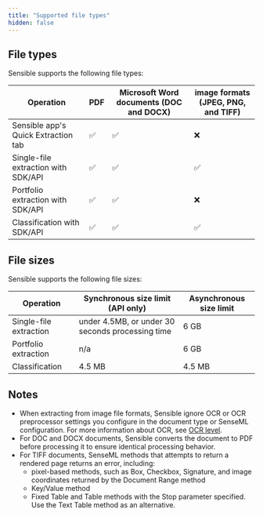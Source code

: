 ```yaml
---
title: "Supported file types"
hidden: false
---
```


## File types

Sensible supports the following file types:

| Operation                           | PDF  | Microsoft Word documents (DOC and DOCX) | image formats (JPEG, PNG, and TIFF) |
| ----------------------------------- | ---- | --------------------------------------- | ----------------------------------- |
| Sensible app's Quick Extraction tab | ✅    | ✅                                       | ❌                                   |
| Single-file extraction with SDK/API | ✅    | ✅                                       | ✅                                   |
| Portfolio extraction with SDK/API   | ✅    | ✅                                       | ❌                                   |
| Classification with SDK/API         | ✅    | ✅                                       | ✅                                   |

## File sizes

Sensible supports the following file sizes:

| Operation              | Synchronous size limit (API only)                | Asynchronous size limit |
| ---------------------- | ------------------------------------------------ | ----------------------- |
| Single-file extraction | under 4.5MB, or under 30 seconds processing time | 6 GB                    |
| Portfolio extraction   | n/a                                              | 6 GB                    |
| Classification         | 4.5 MB                                           | 4.5 MB                  |

## Notes

- When extracting from image file formats, Sensible ignore OCR or OCR preprocessor settings you configure in the document type or SenseML configuration. For more information about OCR, see [OCR level](doc:ocr-level).
- For DOC and DOCX documents, Sensible converts the document to PDF before processing it to ensure identical processing behavior.
- For TIFF documents, SenseML methods that attempts to return a rendered page returns an error, including:
     - pixel-based methods, such as Box, Checkbox, Signature, and image coordinates returned by the Document Range method
     - Key/Value method
     - Fixed Table and Table methods with the Stop parameter specified. Use the Text Table method as an alternative.

